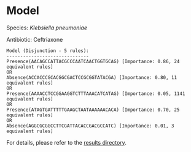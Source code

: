 
# Model

Species: *Klebsiella pneumoniae*

Antibiotic: Ceftriaxone

```
Model (Disjunction - 5 rules):
------------------------------
Presence(AACAGCCATTACGCCCAATCAACTGGTGCAG) [Importance: 0.86, 24 equivalent rules]
OR
Absence(ACCACCCGCACGGCGACTCCGCGGTATACGA) [Importance: 0.80, 11 equivalent rules]
OR
Presence(AAAACCTCCGGAAGGTCTTTAAACATCATAG) [Importance: 0.05, 1141 equivalent rules]
OR
Presence(ATAGTGATTTTTGAAGCTAATAAAAAACACA) [Importance: 0.70, 25 equivalent rules]
OR
Absence(AGGCGCGGCCTTCGATTACACCGACGCCATC) [Importance: 0.01, 3 equivalent rules]

```

For details, please refer to the [results directory](../../../../../results/scm_b/klebsiella%20pneumoniae/ceftriaxone/repeat_4/).

